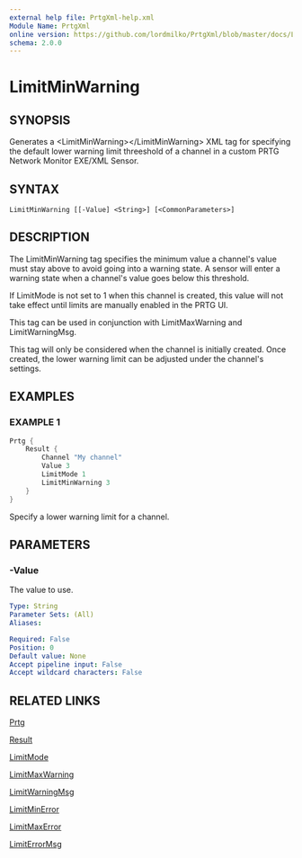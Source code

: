 ```yaml
---
external help file: PrtgXml-help.xml
Module Name: PrtgXml
online version: https://github.com/lordmilko/PrtgXml/blob/master/docs/LimitMinWarning.md
schema: 2.0.0
---
```


# LimitMinWarning

## SYNOPSIS

Generates a \<LimitMinWarning\>\</LimitMinWarning\> XML tag for specifying the default lower warning limit threeshold of a channel in a custom PRTG Network Monitor EXE/XML Sensor.

## SYNTAX

```
LimitMinWarning [[-Value] <String>] [<CommonParameters>]
```

## DESCRIPTION

The LimitMinWarning tag specifies the minimum value a channel's value must stay above to avoid going into a warning state. A sensor will enter a warning
state when a channel's value goes below this threshold.

If LimitMode is not set to 1 when this channel is created, this value will not take effect until limits are manually enabled in the PRTG UI.

This tag can be used in conjunction with LimitMaxWarning and LimitWarningMsg.

This tag will only be considered when the channel is initially created. Once created, the lower warning limit can be adjusted under the channel's settings.

## EXAMPLES

### EXAMPLE 1

```powershell
Prtg {
    Result {
        Channel "My channel"
        Value 3
        LimitMode 1
        LimitMinWarning 3
    }
}
```

Specify a lower warning limit for a channel.

## PARAMETERS

### -Value
The value to use.

```yaml
Type: String
Parameter Sets: (All)
Aliases:

Required: False
Position: 0
Default value: None
Accept pipeline input: False
Accept wildcard characters: False
```

## RELATED LINKS

[Prtg](Prtg.md)

[Result](Result.md)

[LimitMode](LimitMode.md)

[LimitMaxWarning](LimitMaxWarning.md)

[LimitWarningMsg](LimitWarningMsg.md)

[LimitMinError](LimitMinError.md)

[LimitMaxError](LimitMaxError.md)

[LimitErrorMsg](LimitErrorMsg.md)